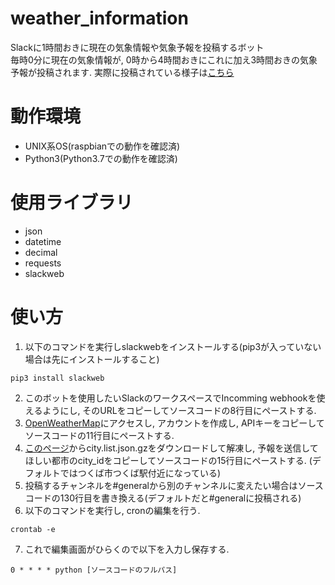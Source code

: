 # weather_information
Slackに1時間おきに現在の気象情報や気象予報を投稿するボット  
毎時0分に現在の気象情報が, 0時から4時間おきにこれに加え3時間おきの気象予報が投稿されます. 
実際に投稿されている様子は[こちら](https://twitter.com/jj1guj/status/1312793663160815617?s=20)
# 動作環境
- UNIX系OS(raspbianでの動作を確認済)
- Python3(Python3.7での動作を確認済)
# 使用ライブラリ
- json
- datetime
- decimal
- requests
- slackweb
# 使い方
1. 以下のコマンドを実行しslackwebをインストールする(pip3が入っていない場合は先にインストールすること)  
```
pip3 install slackweb
```
2. このボットを使用したいSlackのワークスペースでIncomming webhookを使えるようにし, そのURLをコピーしてソースコードの8行目にペーストする.  
3. [OpenWeatherMap](https://openweathermap.org/)にアクセスし, アカウントを作成し, APIキーをコピーしてソースコードの11行目にペーストする.  
4. [このページ](http://bulk.openweathermap.org/sample/)からcity.list.json.gzをダウンロードして解凍し, 予報を送信してほしい都市のcity_idをコピーしてソースコードの15行目にペーストする.  (デフォルトではつくば市つくば駅付近になっている)
5. 投稿するチャンネルを#generalから別のチャンネルに変えたい場合はソースコードの130行目を書き換える(デフォルトだと#generalに投稿される)  
6. 以下のコマンドを実行し, cronの編集を行う.  
```
crontab -e
```
7. これで編集画面がひらくので以下を入力し保存する.  
```
0 * * * * python [ソースコードのフルパス]
```

